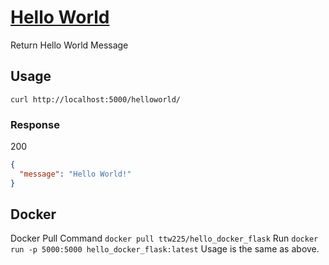 # [Hello World](/helloworld.py)
Return Hello World Message

## Usage
`curl http://localhost:5000/helloworld/`

### Response
200
```json
{
  "message": "Hello World!"
}
```
## Docker
Docker Pull Command
`docker pull ttw225/hello_docker_flask`
Run
`docker run -p 5000:5000 hello_docker_flask:latest`
Usage is the same as above.